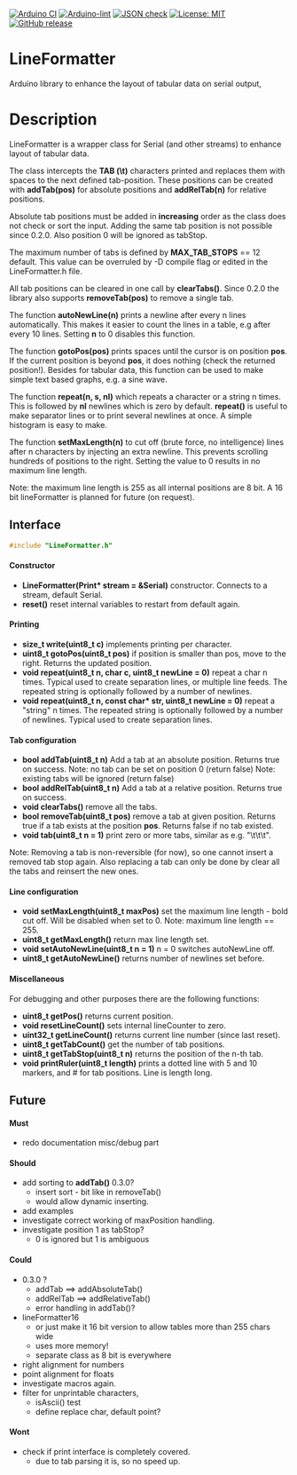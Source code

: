 
[![Arduino CI](https://github.com/RobTillaart/LineFormatter/workflows/Arduino%20CI/badge.svg)](https://github.com/marketplace/actions/arduino_ci)
[![Arduino-lint](https://github.com/RobTillaart/LineFormatter/actions/workflows/arduino-lint.yml/badge.svg)](https://github.com/RobTillaart/LineFormatter/actions/workflows/arduino-lint.yml)
[![JSON check](https://github.com/RobTillaart/LineFormatter/actions/workflows/jsoncheck.yml/badge.svg)](https://github.com/RobTillaart/LineFormatter/actions/workflows/jsoncheck.yml)
[![License: MIT](https://img.shields.io/badge/license-MIT-green.svg)](https://github.com/RobTillaart/LineFormatter/blob/master/LICENSE)
[![GitHub release](https://img.shields.io/github/release/RobTillaart/LineFormatter.svg?maxAge=3600)](https://github.com/RobTillaart/LineFormatter/releases)


# LineFormatter

Arduino library to enhance the layout of tabular data on serial output,


# Description

LineFormatter is a wrapper class for Serial (and other streams) to enhance 
layout of tabular data.

The class intercepts the **TAB (\t)** characters printed and replaces them with spaces to
the next defined tab-position. These positions can be created with **addTab(pos)** 
for absolute positions and **addRelTab(n)** for relative positions.

Absolute tab positions must be added in **increasing** order as the class does not
check or sort the input. Adding the same tab position is not possible since 0.2.0.
Also position 0 will be ignored as tabStop.

The maximum number of tabs is defined by **MAX_TAB_STOPS** == 12 default. 
This value can be overruled by -D compile flag or edited in the LineFormatter.h file.

All tab positions can be cleared in one call by **clearTabs()**.
Since 0.2.0 the library also supports **removeTab(pos)** to remove a single tab.

The function **autoNewLine(n)** prints a newline after every n lines automatically. 
This makes it easier to count the lines in a table, e.g after every 10 lines.
Setting **n** to 0 disables this function.

The function **gotoPos(pos)** prints spaces until the cursor is on position **pos**.
If the current position is beyond **pos**, it does nothing (check the returned position!).
Besides for tabular data, this function can be used to make simple text based 
graphs, e.g. a sine wave.

The function **repeat(n, s, nl)** which repeats a character or a string n times.
This is followed by **nl** newlines which is zero by default.
**repeat()** is useful to make separator lines or to print several newlines at once.
A simple histogram is easy to make.

The function **setMaxLength(n)** to cut off (brute force, no intelligence) lines 
after n characters by injecting an extra newline. This prevents scrolling hundreds
of positions to the right. 
Setting the value to 0 results in no maximum line length.

Note: the maximum line length is 255 as all internal positions are 8 bit.
A 16 bit lineFormatter is planned for future (on request).


## Interface

```cpp
#include "LineFormatter.h"
```

#### Constructor

- **LineFormatter(Print\* stream = &Serial)** constructor.
Connects to a stream, default Serial.
- **reset()** reset internal variables to restart from default again.


#### Printing

- **size_t write(uint8_t c)** implements printing per character.
- **uint8_t gotoPos(uint8_t pos)** if position is smaller than pos, move to the right.
Returns the updated position.
- **void repeat(uint8_t n, char c, uint8_t newLine = 0)** repeat a char n times.
Typical used to create separation lines, or multiple line feeds.
The repeated string is optionally followed by a number of newlines.
- **void repeat(uint8_t n, const char\* str, uint8_t newLine = 0)** repeat a "string" n times.
The repeated string is optionally followed by a number of newlines.
Typical used to create separation lines.


#### Tab configuration

- **bool addTab(uint8_t n)** Add a tab at an absolute position. 
Returns true on success.
Note: no tab can be set on position 0 (return false)
Note: existing tabs will be ignored (return false)
- **bool addRelTab(uint8_t n)** Add a tab at a relative position. 
Returns true on success.
- **void clearTabs()** remove all the tabs.
- **bool removeTab(uint8_t pos)** remove a tab at given position.
Returns true if a tab exists at the position **pos**.
Returns false if no tab existed.
- **void tab(uint8_t n = 1)** print zero or more tabs, similar as e.g. "\t\t\t".

Note: 
Removing a tab is non-reversible (for now), so one cannot insert a removed tab stop again.
Also replacing a tab can only be done by clear all the tabs and reinsert the new ones.


#### Line configuration

- **void setMaxLength(uint8_t maxPos)** set the maximum line length - bold cut off.
Will be disabled when set to 0.
Note: maximum line length == 255.
- **uint8_t getMaxLength()** return max line length set.
- **void setAutoNewLine(uint8_t n = 1)** n = 0 switches autoNewLine off.
- **uint8_t getAutoNewLine()** returns number of newlines set before.


#### Miscellaneous

For debugging and other purposes there are the following functions:

- **uint8_t getPos()** returns current position.
- **void resetLineCount()** sets internal lineCounter to zero.
- **uint32_t getLineCount()** returns current line number (since last reset).
- **uint8_t getTabCount()** get the number of tab positions.
- **uint8_t getTabStop(uint8_t n)** returns the position of the n-th tab.
- **void printRuler(uint8_t length)** prints a dotted line with 5 and 10 markers, 
and # for tab positions.
Line is length long.


## Future

#### Must

- redo documentation misc/debug part

#### Should

- add sorting to **addTab()**  0.3.0?
  - insert sort - bit like in removeTab()
  - would allow dynamic inserting.
- add examples
- investigate correct working of maxPosition handling.
- investigate position 1 as tabStop?
  - 0 is ignored but 1 is ambiguous


#### Could

- 0.3.0 ?
  - addTab ==> addAbsoluteTab()
  - addRelTab ==> addRelativeTab()
  - error handling in addTab()?
- lineFormatter16
  - or just make it 16 bit version to allow tables more than 255 chars wide
  - uses more memory!
  - separate class as 8 bit is everywhere
- right alignment for numbers
- point alignment for floats
- investigate macros again.
- filter for unprintable characters,
  - isAscii() test
  - define replace char, default point?
  

#### Wont

- check if print interface is completely covered.
  - due to tab parsing it is, so no speed up.


